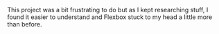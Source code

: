 This project was a bit frustrating to do but as I kept researching stuff, I found it easier to understand and Flexbox stuck to my head a little more than before.
